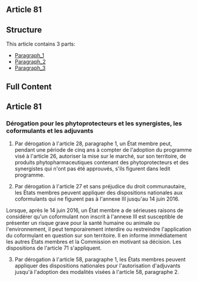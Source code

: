 ## Article 81

## Structure

This article contains 3 parts:

- [Paragraph_1](./Paragraph_1.md)
- [Paragraph_2](./Paragraph_2.md)
- [Paragraph_3](./Paragraph_3.md)

## Full Content

## Article 81
### Dérogation pour les phytoprotecteurs et les synergistes, les coformulants et les adjuvants

1. Par dérogation à l'article 28, paragraphe 1, un État membre peut, pendant une période de cinq ans à compter de l'adoption du programme visé à l'article 26, autoriser la mise sur le marché, sur son territoire, de produits phytopharmaceutiques contenant des phytoprotecteurs et des synergistes qui n'ont pas été approuvés, s'ils figurent dans ledit programme.

2. Par dérogation à l'article 27 et sans préjudice du droit communautaire, les États membres peuvent appliquer des dispositions nationales aux coformulants qui ne figurent pas à l'annexe III jusqu'au 14 juin 2016.

Lorsque, après le 14 juin 2016, un État membre a de sérieuses raisons de considérer qu'un coformulant non inscrit à l'annexe III est susceptible de présenter un risque grave pour la santé humaine ou animale ou l'environnement, il peut temporairement interdire ou restreindre l'application du coformulant en question sur son territoire. Il en informe immédiatement les autres États membres et la Commission en motivant sa décision. Les dispositions de l'article 71 s'appliquent.

3. Par dérogation à l'article 58, paragraphe 1, les États membres peuvent appliquer des dispositions nationales pour l'autorisation d'adjuvants jusqu'à l'adoption des modalités visées à l'article 58, paragraphe 2.